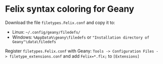 # Felix syntax coloring for Geany

Download the file `filetypes.Felix.conf` and copy it to:

- Linux: `~/.config/geany/filedefs/`
- Windows: `%AppData%\geany\filedefs` or `"Installation directory of Geany"\data\filedefs`

Register `filetypes.Felix.conf` with Geany: `Tools -> Configuration Files -> filetype_extensions.conf` and add `Felix=*.flx;` to `[Extensions]`
